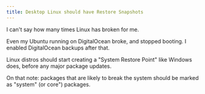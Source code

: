 ```yaml
---
title: Desktop Linux should have Restore Snapshots
---
```


I can't say how many times Linux has broken for me.

Even my Ubuntu running on DigitalOcean broke, and stopped booting. I enabled DigitalOcean backups after that. 


Linux distros should start creating a "System Restore Point" like Windows does, before any major package updates.

On that note: packages that are likely to break the system should be marked as "system" (or core") packages.


